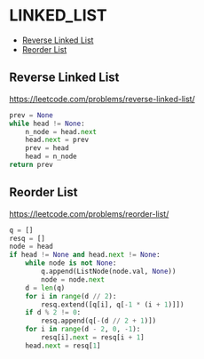 # LINKED_LIST

+ [Reverse Linked List](#reverse-linked-list)
+ [Reorder List](#reorder-list)
<!---->
## Reverse Linked List

https://leetcode.com/problems/reverse-linked-list/

```python
prev = None
while head != None:
    n_node = head.next
    head.next = prev
    prev = head
    head = n_node
return prev
```

## Reorder List

https://leetcode.com/problems/reorder-list/

```python
q = []
resq = []
node = head
if head != None and head.next != None:
    while node is not None:
        q.append(ListNode(node.val, None))
        node = node.next
    d = len(q)
    for i in range(d // 2):
        resq.extend([q[i], q[-1 * (i + 1)]])
    if d % 2 != 0:
        resq.append(q[-(d // 2 + 1)])
    for i in range(d - 2, 0, -1):
        resq[i].next = resq[i + 1]
    head.next = resq[1]
```

